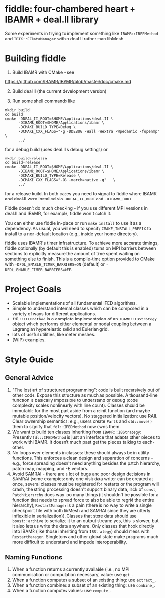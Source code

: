 # fiddle: four-chambered heart + IBAMR + deal.II library

Some experiments in trying to implement something like `IBAMR::IBFEMethod` and
`IBTK::FEDataManager` within deal.II rather than libMesh.

# Building fiddle

1. Build IBAMR with CMake - see

https://github.com/IBAMR/IBAMR/blob/master/doc/cmake.md

2. Build deal.II (the current development version)

3. Run some shell commands like
```
mkdir build
cd build
cmake -DDEAL_II_ROOT=$HOME/Applications/deal.II \
      -DIBAMR_ROOT=$HOME/Applications/ibamr \
      -DCMAKE_BUILD_TYPE=Debug \
      -DCMAKE_CXX_FLAGS="-g -DDEBUG -Wall -Wextra -Wpedantic -fopenmp"   \
      ../
```
for a debug build (uses deal.II's debug settings) or
```
mkdir build-release
cd build-release
cmake -DDEAL_II_ROOT=$HOME/Applications/deal.II \
      -DIBAMR_ROOT=$HOME/Applications/ibamr \
      -DCMAKE_BUILD_TYPE=Release \
      -DCMAKE_CXX_FLAGS="-O3 -march=native -g"   \
      ../
```
for a release build. In both cases you need to signal to fiddle where IBAMR and
deal.II were installed via `-DDEAL_II_ROOT` and `-DIBAMR_ROOT`.

Fiddle doesn't do much checking - if you use different MPI versions in deal.II
and IBAMR, for example, fiddle won't catch it.

You can either use fiddle in-place or run `make install` to use it as a
dependency. As usual, you will need to specify `CMAKE_INSTALL_PREFIX` to install
to a non-default location (e.g., inside your home directory).

fiddle uses IBAMR's timer infrastructure. To achieve more accurate timings,
fiddle optionally (by default this is enabled) turns on MPI barriers between
sections to explicitly measure the amount of time spent waiting on something
else to finish. This is a compile-time option provided to CMake with
`-DFDL_ENABLE_TIMER_BARRIERS=ON` (default) or `-DFDL_ENABLE_TIMER_BARRIERS=OFF`.

# Project Goals

- Scalable implementations of all fundamental IFED algorithms.
- Simple to understand internal classes which can be composed in a variety of
  ways for different applications.
- `fdl::IFEDMethod` is a complete implementation of an `IBAMR::IBStrategy`
  object which performs either elemental or nodal coupling between a
  Lagrangian hyperelastic solid and Eulerian grid.
- lots of useful utilities, like meter meshes.
- (WIP) examples.

# Style Guide

## General Advice

1. "The lost art of structured programming": code is built recursively out of
   other code. Expose this structure as much as possible. A thousand-line
   function is basically impossible to understand or debug (code complexity
   scales nonlinearly with line count). Classes should be immutable for the most
   part aside from a reinit function (and maybe mutable position/velocity
   vectors). No staggered initialization: use RAII. Clear ownership semantics:
   e.g., users create `Part`s and `std::move()` them to signify that
   `fdl::IFEDMethod` now owns them.
2. We want to build ten classes inheriting from `IBAMR::IBStrategy`: Presently
   `fdl::IFEDMethod` is just an interface that adapts other pieces to work with
   IBAMR. It doesn't much past get the pieces talking to each-other.
3. No loops over elements in classes: these should always be in utility
   functions. This enforces a clean design and separation of concerns - e.g.,
   force spreading doesn't need anything besides the patch hierarchy, patch map,
   mapping, and FE vectors.
4. Avoid SAMRAI - there are a lot of bugs and poor design decisions in SAMRAI
   (some examples: only one visit data writer can be created at once, several
   classes must be registered for restarts or the program will crash, the string
   processing doesn't support binary data, lack of `const`, `PatchHierarchy`
   does way too many things (it shouldn't be possible for a function that needs
   to spread force to also be able to regrid the entire hierarchy),
   `RestartManager` is a pain (there is no way to write a single checkpoint file
   with both libMesh and SAMRAI since they are utterly inflexible in
   serialization)). Classes that store data should use `boost::archive` to
   serialize it to an output stream: yes, this is slower, but it also lets us
   write the data anywhere. Only classes that hook directly into IBAMR (like
   those inheriting from `IBStrategy`) should mess with `RestartManager`.
   Singletons and other global state make programs much more difficult to
   understand and impede interoperability.

## Naming Functions

1. When a function returns a currently available (i.e., no MPI communication or
   computation necessary) value: use `get_`.
2. When a function computes a subset of an existing thing: use `extract_`.
3. When a function combines a subset of an existing thing: use `combine_`.
4. When a function computes values: use `compute_`.

